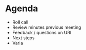 # Agenda

* Roll call
* Review minutes previous meeting
* Feedback / questions on URI
* Next steps
* Varia
